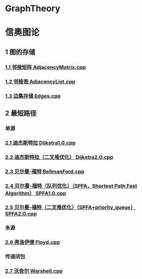 # GraphTheory
# 信奥图论 #
## 1 图的存储 ##
### [1.1 邻接矩阵 AdjacencyMatrix.cpp](https://github.com/GuChengGordon/GraphTheory/blob/main/AdjacencyMatrix.cpp) ###
### [1.2 邻接表 AdjacencyList.cpp](https://github.com/GuChengGordon/GraphTheory/blob/main/AdjacencyList.cpp) ###
### [1.3 边集存储 Edges.cpp](https://github.com/GuChengGordon/GraphTheory/blob/main/Edges.cpp) ###
## 2 最短路径 ##
### 单源 ###
### [2.1 迪杰斯特拉 Dijkstra1.0.cpp](https://github.com/GuChengGordon/GraphTheory/blob/main/Dijkstra1.0.cpp) ###
### [2.2 迪杰斯特拉（二叉堆优化） Dijkstra2.0.cpp](https://github.com/GuChengGordon/GraphTheory/blob/main/Dijkstra2.0.cpp) ###
### [2.3 贝尔曼-福特 BellmanFord.cpp](https://github.com/GuChengGordon/GraphTheory/blob/main/BellmanFord.cpp) ###
### [2.4 贝尔曼-福特（队列优化）（SPFA，Shortest Path Fast Algorithm） SPFA1.0.cpp](https://github.com/GuChengGordon/GraphTheory/blob/main/SPFA1.0.cpp) ###
### [2.5 贝尔曼-福特（二叉堆优化）（SPFA+priority_queue） SPFA2.0.cpp](https://github.com/GuChengGordon/GraphTheory/blob/main/SPFA2.0.cpp) ###
### 多源 ###
### [2.6 弗洛伊德 Floyd.cpp](https://github.com/GuChengGordon/GraphTheory/blob/main/Floyd.cpp) ###
### 传递闭包 ###
### [2.7 沃舍尔 Warshell.cpp](https://github.com/GuChengGordon/GraphTheory/blob/main/Warshell.cpp) ###

